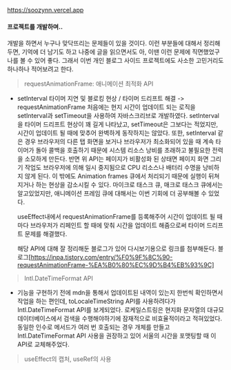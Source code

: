 https://soozynn.vercel.app

#### 프로젝트를 개발하며..

개발을 하면서 누구나 맞닥뜨리는 문제들이 있을 것이다. 이런 부분들에 대해서 정리해두면, 기억에 더 남기도 하고 나중에 글을 읽으면서도 아, 이땐 이런 문제에 직면했었구나를 볼 수 있어 좋다. 그래서 이번 개인 블로그 사이드 프로젝트에도 사소한 고민거리도 하나하나 적어보려고 한다.

> requestAnimationFrame: 애니메이션 최적화 API

- setInterval 타이머 지연 및 블로킹 현상 / 타이머 드리프트 해결 -> requestAnimationFrame
  처음에는 현지 시간이 업데이트 되는 로직을 setInterval과 setTimeout을 사용하여 자바스크리브로 개발하였다. setInterval을 타이머 드리프트 현상이 꽤 길게 나타났고, setTimeout은 그보다는 적었지만, 시간이 업데이트 될 때에 맞추어 완벽하게 동작하지는 않았다. 또한, setInterval 같은 경우 브라우저의 다른 탭 화면을 보거나 브라우저가 최소화되어 있을 때 계속 타이머가 돌아 콜백을 호출하기 때문에 시스템 리소스 낭비를 초래하고 불필요한 전력을 소모하게 만든다. 반면 위 API는 페이지가 비활성화 된 상태면 페이지 화면 그리기 작업도 브라우저에 의해 일시 중지됨으로 CPU 리소스나 배터리 수명을 낭비하지 않게 된다. 이 밖에도 Animation frames 큐에서 처리되기 때문에 실행이 뒤쳐지거나 하는 현상을 감소시킬 수 있다. 마이크로 태스크 큐, 매크로 태스크 큐에서는 알고있었지만, 애니메이션 프레임 큐에 대해서는 이번 기회에 더 공부해볼 수 있었다.

  useEffect내에서 requestAnimationFrame를 등록해주어 시간이 업데이트 될 때마다 브라우저가 리페인트 할 때에 맞춰 시간을 업데이트 해줌으로써 타이머 드리프트 문제를 해결했다.

  해당 API에 대해 잘 정리해둔 블로그가 있어 다시보기용으로 링크를 첨부해둔다.
  블로그[https://inpa.tistory.com/entry/%F0%9F%8C%90-requestAnimationFrame-%EA%B0%80%EC%9D%B4%EB%93%9C]

> Intl.DateTimeFormat API

- 기능을 구현하기 전에 mdn을 통해서 업데이트된 내역이 있는지 한번씩 확인하면서 작업을 하는 편인데, toLocaleTimeString API를 사용하려다가 Intl.DateTimeFormat API를 보게되었다. 로케일스트링은 현지화 문자열의 대규모 데이터베이스에서 검색을 수행해야하기에 잠재적으로 비효율적이라고 적혀있었다. 동일한 인수로 메서드가 여러 번 호출되는 경우 개체를 만들고 Intl.DateTimeFormat API 사용을 권장하고 있어 서울의 시간을 포맷팅할 때 이 API로 교체해주었다.

> useEffect의 캡처, useRef의 사용
